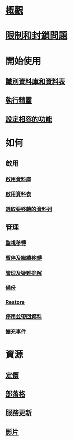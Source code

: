 # [概觀](stretch-database.md)  
# [限制和封鎖問題](limitations-for-stretch-database.md)
# 開始使用
## [識別資料庫和資料表](stretch-database-databases-and-tables-stretch-database-advisor.md)  
## [執行精靈](get-started-by-running-the-enable-database-for-stretch-wizard.md)
## [設定相容的功能](configure-compatible-sql-server-features-with-stretch-database.md)  
# 如何
## 啟用
### [啟用資料庫](enable-stretch-database-for-a-database.md)  
### [啟用資料表](enable-stretch-database-for-a-table.md)  
### [選取要移轉的資料列](select-rows-to-migrate-by-using-a-filter-function-stretch-database.md)  
## 管理
### [監視移轉](monitor-and-troubleshoot-data-migration-stretch-database.md)
### [暫停及繼續移轉](pause-and-resume-data-migration-stretch-database.md)  
### [管理及疑難排解](manage-and-troubleshoot-stretch-database.md)  
### [備份](backup-stretch-enabled-databases-stretch-database.md)  
### [Restore](restore-stretch-enabled-databases-stretch-database.md)  
### [停用並帶回資料](disable-stretch-database-and-bring-back-remote-data.md)
### [擴充事件](extended-events-for-stretch-database.md)  
# 資源
## [定價](https://azure.microsoft.com/pricing/details/sql-server-stretch-database/)
## [部落格](https://blogs.technet.microsoft.com/dataplatforminsider/tag/stretch-database/)
## [服務更新](https://azure.microsoft.com/updates/?product=sql-server-stretch-database)
## [影片](https://azure.microsoft.com/documentation/videos/index/?services=sql-server-stretch-database)
